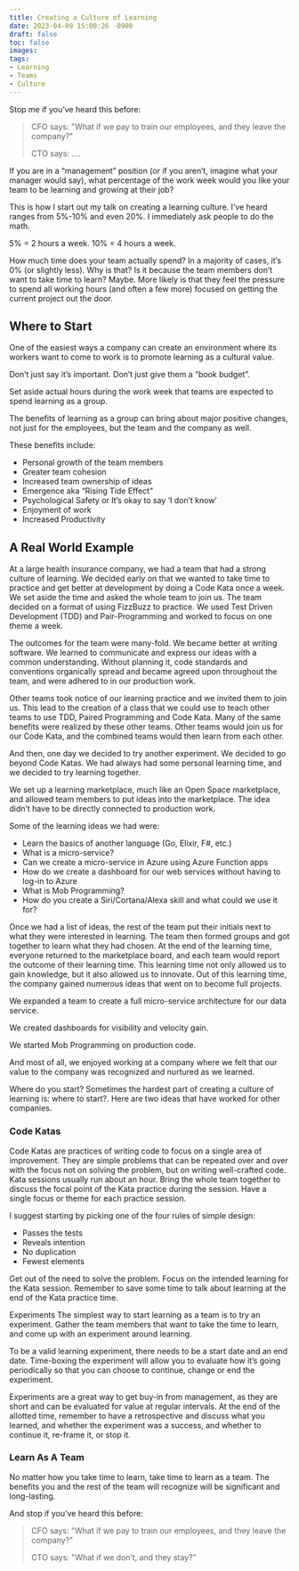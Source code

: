 ```yaml
---
title: Creating a Culture of Learning
date: 2023-04-09 15:00:26 -0900
draft: false
toc: false
images:
tags:
- Learning
- Teams
- Culture
---
```


Stop me if you’ve heard this before:

> CFO says: "What if we pay to train our employees, and they leave the company?"
>
> CTO says: ….

If you are in a “management” position (or if you aren’t, imagine what your manager would say), what percentage of the
work week would you like your team to be learning and growing at their job?

This is how I start out my talk on creating a learning culture. I’ve heard ranges from 5%-10% and even 20%. I
immediately ask people to do the math.

5% = 2 hours a week. 10% = 4 hours a week.

How much time does your team actually spend? In a majority of cases, it’s 0% (or slightly less). Why is that? Is it
because the team members don’t want to take time to learn? Maybe. More likely is that they feel the pressure to spend
all working hours (and often a few more) focused on getting the current project out the door.

## Where to Start
One of the easiest ways a company can create an environment where its workers want to come to work is to promote
learning as a cultural value.

Don’t just say it’s important. Don’t just give them a “book budget”.

Set aside actual hours during the work week that teams are expected to spend learning as a group.

The benefits of learning as a group can bring about major positive changes, not just for the employees, but the team and
the company as well.

These benefits include:

* Personal growth of the team members
* Greater team cohesion
* Increased team ownership of ideas
* Emergence aka “Rising Tide Effect”
* Psychological Safety or It’s okay to say ‘I don’t know’
* Enjoyment of work
* Increased Productivity

## A Real World Example

At a large health insurance company, we had a team that had a strong culture of learning. We decided early on that we
wanted to take time to practice and get better at development by doing a Code Kata once a week. We set aside the time
and asked the whole team to join us. The team decided on a format of using FizzBuzz to practice. We used Test Driven
Development (TDD) and Pair-Programming and worked to focus on one theme a week.

The outcomes for the team were many-fold. We became better at writing software. We learned to communicate and express
our ideas with a common understanding. Without planning it, code standards and conventions organically spread and became
agreed upon throughout the team, and were adhered to in our production work.

Other teams took notice of our learning practice and we invited them to join us. This lead to the creation of a class
that we could use to teach other teams to use TDD, Paired Programming and Code Kata. Many of the same benefits were
realized by these other teams. Other teams would join us for our Code Kata, and the combined teams would then learn from
each other.

And then, one day we decided to try another experiment. We decided to go beyond Code Katas. We had always had some
personal learning time, and we decided to try learning together.

We set up a learning marketplace, much like an Open Space marketplace, and allowed team members to put ideas into the
marketplace. The idea didn’t have to be directly connected to production work.

Some of the learning ideas we had were:

* Learn the basics of another language (Go, Elixir, F#, etc.)
* What is a micro-service?
* Can we create a micro-service in Azure using Azure Function apps
* How do we create a dashboard for our web services without having to log-in to Azure
* What is Mob Programming?
* How do you create a Siri/Cortana/Alexa skill and what could we use it for?

Once we had a list of ideas, the rest of the team put their initials next to what they were interested in learning. The
team then formed groups and got together to learn what they had chosen. At the end of the learning time, everyone
returned to the marketplace board, and each team would report the outcome of their learning time. This learning time not
only allowed us to gain knowledge, but it also allowed us to innovate. Out of this learning time, the company gained
numerous ideas that went on to become full projects.

We expanded a team to create a full micro-service architecture for our data service.

We created dashboards for visibility and velocity gain.

We started Mob Programming on production code.

And most of all, we enjoyed working at a company where we felt that our value to the company was recognized and nurtured
as we learned.

Where do you start?
Sometimes the hardest part of creating a culture of learning is: where to start?. Here are two ideas that have worked
for other companies.

### Code Katas

Code Katas are practices of writing code to focus on a single area of improvement. They are simple problems that can be
repeated over and over with the focus not on solving the problem, but on writing well-crafted code. Kata sessions
usually run about an hour. Bring the whole team together to discuss the focal point of the Kata practice during the
session. Have a single focus or theme for each practice session.

I suggest starting by picking one of the four rules of simple design:

* Passes the tests
* Reveals intention
* No duplication
* Fewest elements

Get out of the need to solve the problem. Focus on the intended learning for the Kata session. Remember to save some
time to talk about learning at the end of the Kata practice time.

Experiments
The simplest way to start learning as a team is to try an experiment. Gather the team members that want to take the time
to learn, and come up with an experiment around learning.

To be a valid learning experiment, there needs to be a start date and an end date. Time-boxing the experiment will allow
you to evaluate how it’s going periodically so that you can choose to continue, change or end the experiment.

Experiments are a great way to get buy-in from management, as they are short and can be evaluated for value at regular
intervals. At the end of the allotted time, remember to have a retrospective and discuss what you learned, and whether
the experiment was a success, and whether to continue it, re-frame it, or stop it.

### Learn As A Team

No matter how you take time to learn, take time to learn as a team. The benefits you and the rest of the team will
recognize will be significant and long-lasting.

And stop if you’ve heard this before:

> CFO says: "What if we pay to train our employees, and they leave the company?"
>
> CTO says: "What if we don’t, and they stay?"
